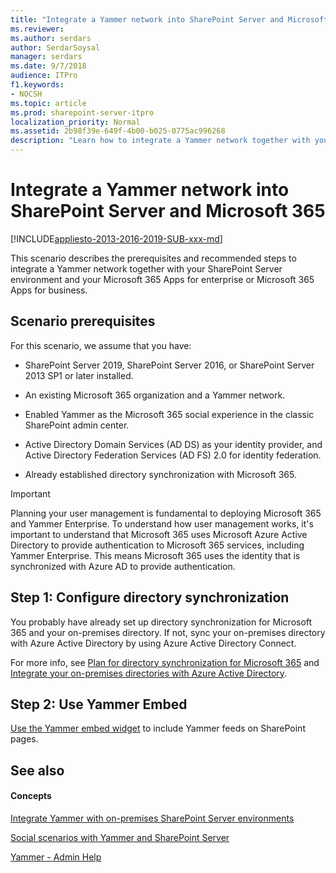 ```yaml
---
title: "Integrate a Yammer network into SharePoint Server and Microsoft 365"
ms.reviewer: 
ms.author: serdars
author: SerdarSoysal
manager: serdars
ms.date: 9/7/2018
audience: ITPro
f1.keywords:
- NOCSH
ms.topic: article
ms.prod: sharepoint-server-itpro
localization_priority: Normal
ms.assetid: 2b98f39e-649f-4b00-b025-0775ac996268
description: "Learn how to integrate a Yammer network together with your SharePoint Server environment and your Microsoft 365 organization."
---
```


# Integrate a Yammer network into SharePoint Server and Microsoft 365

[!INCLUDE[appliesto-2013-2016-2019-SUB-xxx-md](../includes/appliesto-2013-2016-2019-SUB-xxx-md.md)]
  
This scenario describes the prerequisites and recommended steps to integrate a Yammer network together with your SharePoint Server environment and your Microsoft 365 Apps for enterprise or Microsoft 365 Apps for business.
  
## Scenario prerequisites

For this scenario, we assume that you have:
  
- SharePoint Server 2019, SharePoint Server 2016, or SharePoint Server 2013 SP1 or later installed.
    
- An existing Microsoft 365 organization and a Yammer network.
    
- Enabled Yammer as the Microsoft 365 social experience in the classic SharePoint admin center.
    
- Active Directory Domain Services (AD DS) as your identity provider, and Active Directory Federation Services (AD FS) 2.0 for identity federation.
    
- Already established directory synchronization with Microsoft 365. 
    
> [!IMPORTANT]
> Planning your user management is fundamental to deploying Microsoft 365 and Yammer Enterprise. To understand how user management works, it's important to understand that Microsoft 365 uses Microsoft Azure Active Directory to provide authentication to Microsoft 365 services, including Yammer Enterprise. This means Microsoft 365 uses the identity that is synchronized with Azure AD to provide authentication. 
  
## Step 1: Configure directory synchronization

You probably have already set up directory synchronization for Microsoft 365 and your on-premises directory. If not, sync your on-premises directory with Azure Active Directory by using Azure Active Directory Connect. 
  
For more info, see [Plan for directory synchronization for Microsoft 365](/microsoft-365/enterprise/plan-for-directory-synchronization) and [Integrate your on-premises directories with Azure Active Directory](/azure/active-directory/hybrid/whatis-hybrid-identity).

## Step 2: Use Yammer Embed

[Use the Yammer embed widget](add-the-yammer-embed-widget-to-a-sharepoint-page.md) to include Yammer feeds on SharePoint pages. 
  
## See also

#### Concepts

[Integrate Yammer with on-premises SharePoint Server environments](integrate-yammer-with-on-premises-sharepoint-server-environments.md)
  
[Social scenarios with Yammer and SharePoint Server](social-scenarios-with-yammer-and-sharepoint-server.md)

[Yammer - Admin Help](/yammer/)